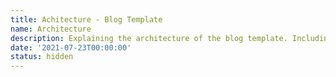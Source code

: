 ```yaml
---
title: Achitecture - Blog Template
name: Architecture
description: Explaining the architecture of the blog template. Including the tech stack used, project folder structure, and dependencies.
date: '2021-07-23T00:00:00'
status: hidden
---
```


<Title :title="frontmatter.name" :description="frontmatter.description" />

Think of this document as a tour guide to the files in the project. We'll go through every relevant file and explain what it does, starting with `vite.config.js`.

## vite.config.js

[Vite](https://vitejs.dev/) is our development server and production build tool. Underneath Vite uses rollup to bundle and build for production. This file is mostly used to load various plugins.

### Vue

First of them being the Vue plugin, since we're using Vue. This is simply needed for vite to be able to compile Vue.

### PWA

[Vite Plugin PWA](https://github.com/antfu/vite-plugin-pwa) is used to:

- Generate Service Worker with Offline support
- Auto inject Web App Manifest
- Automatic reload when new content available

The automatic refresh can be changed into a prompt, see the plugin's docs for more info.

### Pages

[Vite Plugin Pages](https://github.com/hannoeru/vite-plugin-pages) gives us File system based routing for Vue 3 applications.

This plugin simply adds routes added to the `src/pages/` directory to the [vue router](https://next.router.vuejs.org/).

Here markdown (.md) pages are also parsed for their front matter meta data with a function defined in `build-time/frontmatter.js`.

The pages plugin combined with another one provides us an additional wrapper around our pages, i.e. layouts.

### Layouts

[Vite Plugin Vue Layouts](https://github.com/JohnCampionJr/vite-plugin-vue-layouts)

This plugin wraps our pages in another `<router-view>`, defined in the `src/layouts/` directory. The layout a page uses can be defined in a
`<route>` block or with front matter in markdown files.

### Components

[Vite Plugin Components](https://github.com/antfu/vite-plugin-components) adds auto-importing of Vue components from the `src/components/` directory. This allows us to use components without importing and registering them.

This will also generate a `components.d.ts` file, with definitions for the components. This is simply used for better IDE support with [Volar](https://github.com/johnsoncodehk/volar) in VS Code.

### Icons

[Vite Plugin Icons](https://github.com/antfu/vite-plugin-icons) adds importing SVG icons from the [iconify](https://github.com/iconify/iconify) project. You can browse all the icons on [icones.js.org](https://icones.js.org/).

This allows us to use an `<i-icon:name />` component that will be rendered as an SVG icon at build time.

### Markdown

[Vite Pluigin MD](https://github.com/antfu/vite-plugin-md) lets us use markdown as Vue components and consequently Vue in our markdown files.

We configure a few settings here, [Tailwind CSS Typography](https://github.com/tailwindlabs/tailwindcss-typography) classes for the layout of the markdown files and a wrapper component whose entire purpose is to help trigger updates when the a markdown page is mounted (i.e. when navigation happens).

For code highlighting we're using [shiki](https://shiki.matsu.io/). Shiki supports a many different themes, if you want to use something other than ones provided in the template, modify the loaded themes at the start of the `vite.config.js` file and in the markdown highlight options.

#### markdown-it

Markdown requires a markdown processor, for this we're using [markdown-it](https://github.com/markdown-it/markdown-it). We configure our markdown-it plugins here as well. You can go through the plugins in the `build-time/markdown/` directory to see what they do.

Here's a quick overview:

- Container: [Custom containers](https://github.com/markdown-it/markdown-it-container) that lets you wrap markdown with any element/vue component and specify classes for that container.
- Heading: Add classes to heading (h1, h2, etc.) elements.
- Link: Adds classes to all links and attributes to external links.
- Anchor: [Header anchors](https://github.com/valeriangalliat/markdown-it-anchor) to turn headings into permalinks. Relies on slugify to turn the heading titles into a link
- Highlight lines: Adds a highlighted line over code blocks with syntax highlighting.
- Line numbers: Adds line numbers to code blocks.
- Pre wrapper: Used for adding a little language indicator to the top right corner of the code block.

## Config files

We have quite a few config files, let's start with CSS.

### tailwind.config.js

We're using [Tailwind CSS](https://tailwindcss.com/) for our CSS. The `tailwind.config.js` file defines our design system, and it's where you'll configure colors, fonts and sizes (among other things) of the site.

In addition we're using a few Tailwind CSS plugins. Namely [Typography](https://github.com/tailwindlabs/tailwindcss-typography), since this is a blog which is pretty typography heavy. Secondly, we're using [Forms](https://github.com/tailwindlabs/tailwindcss-forms) to reset form input styles.

There's also a `firefox` variant plugin, which lets us target firefox specific styles. It is used for a custom background opacity in the header and side nav because firefox doesn't support background filter blur yet.

### postcss.config.js

Tailwind runs as a PostCSS plugin, so it's configured in `postcss.config.js`. We've also enabled [nesting](https://github.com/csstools/postcss-nesting) and we get css [importing](https://github.com/postcss/postcss-import) provided by Vite. The [autoprefixer](https://github.com/postcss/autoprefixer) plugin automatically adds vendor and browser prefixes to our CSS.

### .prettierrc

If you're using the [prettier](https://prettier.io/) formatter, you can configure it in the `.prettierrc` file. Since this is a template, feel free to modify or delete the file, if you don't need it.

### .eslintrc.json

Linting is provided by [ESLint](https://eslint.org/), which is configured to work with prettier and Vue. Same story, you can modify this file or delete it, if you don't need it.

### jsconfig.json

This file is used for better IDE support with [Volar](https://github.com/johnsoncodehk/volar). It is not required for the development or build steps in anyway, and can be removed if you don't need it.

## Publish files

Preconfigured deployment files are provided for Netlify in `netlify.toml` and GitHub pages in `.github/workfils.deploy.yml`.

## package.json

All the dependencies are defined in the `package.json` file. Feel free to modify the meta data, like name, version or add a description, etc. The scripts are explained in the README.md file.

## Bootstrapping

As with any application, the process has to start somewhere. In this case the entry point is the `index.html` file.

### index.html

The `index.html` file loads our Vue application, which is first built by Vite. The entry point for the Vue application is in the `src/main.js` file, but before then, let's go through the `index.html` file.

Besides being the entry point for the Vue application, the html file does a few things

- Sets the theme (light/dark) in the `<head>` tag, to avoid a Flash of Unstyled Content (FOUC)
- Loads Google Fonts. If you want to use fully local font files, you can remove these lines.
- Sets the background color of the site and the selection color (background and text color when you select text).

### src/main.js

In the `src/main.js` file, we use [unplugin-auto-import](https://github.com/antfu/unplugin-auto-import), which exposes all the Vue Composition API methods globally in the application, so we don't need to import them explicitly every time in every component where we need them.

We also import our generated routes and wrap them in the layouts we've defined.

Then instead of creating a normal Vue application, we use [Vite SSG](https://github.com/antfu/vite-ssg) to create our application. This way our pages get pre-rendered.

In Vite SSG we register our PWA service worker and [NProgress](https://ricostacruz.com/nprogress/), a little progress bar at the top of the page that runs every time a route is changed.

Vite SSG handles the vue router for us, so we pass in our router options to Vite SSG instead.

The entry point of our actual application is `src/App.vue`, which only has a `<router-view />` component.

## Definitions

For better IDE support, our auto import component plugin generates a `components.d.ts` and additionally we've created a `src/shims.d.ts` so that the IDE understand to treat markdown (.md) files as if they were Vue files. These files are only for better IDE support, and are not necessary for development or building the application.

## Folder structure

Let's go through the remaining folder structure.

### public

If you have assets that are:

- Never referenced in source code (e.g. robots.txt)
- Must retain the exact same file name (without hashing)
- or you simply don't want to have to import an asset first just to get its URL

Then you can place the asset in a special `public` directory under your project root.

In the template this folder holds the favicon and PWA icons.

### dist

This is our publish or build directory, i.e. where the built static files are placed.

### src/components

Files in this directory or any sub-directories will be automatically imported.
The three folders hold components as follows:

- structural: Components that are used in the site's layout and scaffolding. You should not remove these.
- custom: These are components that are used for markdown elements or to add some kind of functionality by wrapping content.
- icons: Custom SVG icons wrapped in Vue components. If you need an icon that's not available in the Vite Icon Plugin, then you can add them here.

The examples directory is used for the examples page, and can be removed.

### src/styles

All CSS files go here.

- code: Used for code blocks and syntax highlighting.
- fonts: Define custom fonts, if you're not loading everything from Google Fonts.
- markdown: Used for markdown elements and custom components.
- main: Imports the other css files and defines some global variables and layout styles.

Feel free to create more or modify these as needed.

### src/assets

A folder for fonts, images, and other static assets that you might need. These can be imported in the code and Vite will handle the rest (assuming it's a supported file type).

The `vuex.png` file in here is used for an example, you can delete it.

### src/store.js

Lastly we have one file left, `src/store.js`, this is simply a reactive object that can be imported in components as needed. If you have some global state that you'd like to share easily between components, you can add it here.

For more information, read the getting started guide and look at the examples page.
